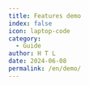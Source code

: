 ```yaml
---
title: Features demo
index: false
icon: laptop-code
category:
  - Guide
author: H T L
date: 2024-06-08
permalink: /en/demo/
---
```


<Catalog />

